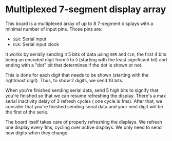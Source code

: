 # Multiplexed 7-segment display array

This board is a multiplexed array of up to 8 7-segment displays with a minimal number of input pins.
Those pins are:

* `SER`: Serial input
* `CLK`: Serial input clock

It works by serially sending it 5 bits of data using `SER` and `CLK`, the first 4 bits being an
encoded digit from `0` to `9` (starting with the least significant bit) and ending with a "dot" bit
that determines if the dot is shown or not.

This is done for each digit that needs to be shown (starting with the rightmost digit). Thus, to
show 2 digits, we send 10 bits.

When you're finished sending serial data, send 5 high bits to signify that you're finished so that
we can resume refreshing the display. There's a max serial inactivity delay of 3 refresh cycles (
one cycle is 1ms). After that, we consider that you're finished sending serial data and your next
digit will be the first of the serie.

The board itself takes care of properly refreshing the displays. We refresh one display every 1ms,
cycling over active displays. We only need to send new digits when they change.
